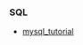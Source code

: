 ### SQL

- [mysql_tutorial](https://mega.nz/file/Y8EwTDID#k0gZfo_BVjw71FDQlGNVgt2ETKYFqsUYKgNKYhn_s7k)